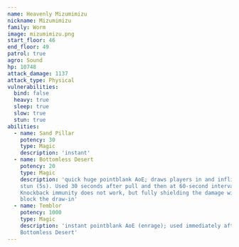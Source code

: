 ```yaml
---
name: Heavenly Mizumimizu
nickname: Mizumimizu
family: Worm
image: mizumimizu.png
start_floor: 46
end_floor: 49
patrol: true
agro: Sound
hp: 10748
attack_damage: 1137
attack_type: Physical
vulnerabilities:
  bind: false
  heavy: true
  sleep: true
  slow: true
  stun: true
abilities:
  - name: Sand Pillar
    potency: 30
    type: Magic
    description: 'instant'
  - name: Bottomless Desert
    potency: 20
    type: Magic
    description: 'quick huge pointblank AoE; draws players in and inflicts
    stun (5s). Used 30 seconds after pull and then at 60-second intervals.
    Knockback immunity does not work, but fully shielding the damage will also
    block the draw-in'
  - name: Temblor
    potency: 1000
    type: Magic
    description: 'instant pointblank AoE (enrage); used immediately after
    Bottomless Desert'
---
```

